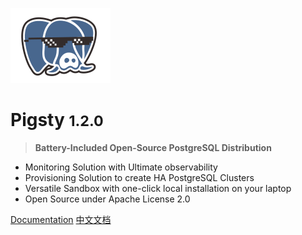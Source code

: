 ![logo](_media/icon.svg)

# Pigsty <small>1.2.0</small>

> <b>Battery-Included Open-Source PostgreSQL Distribution</b>

- Monitoring Solution with Ultimate observability
- Provisioning Solution to create HA PostgreSQL Clusters
- Versatile Sandbox with one-click local installation on your laptop
- Open Source under Apache License 2.0

[Documentation](#pigsty)
[中文文档](zh-cn/)
